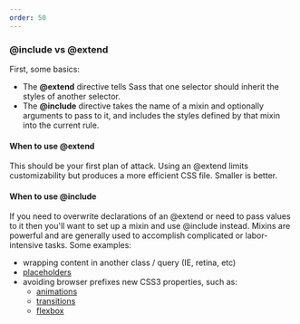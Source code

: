 ```yaml
---
order: 50
---
```


### @include vs @extend

First, some basics:

* The **@extend** directive tells Sass that one selector should inherit the styles of another selector.
* The **@include** directive takes the name of a mixin and optionally arguments to pass to it, and includes the styles defined by that mixin into the current rule.

#### When to use @extend

This should be your first plan of attack. Using an @extend limits customizability but produces a more efficient CSS file. Smaller is better.

#### When to use @include

If you need to overwrite declarations of an @extend or need to pass values to it then you'll want to set up a mixin and use @include instead. Mixins are powerful and are generally used to accomplish complicated or labor-intensive tasks. Some examples:

* wrapping content in another class / query (IE, retina, etc)
* [placeholders](http://bourbon.io/docs/#placeholder)
* avoiding browser prefixes new CSS3 properties, such as:
    * [animations](http://bourbon.io/docs/#animation)
    * [transitions](http://bourbon.io/docs/#transitions)
    * [flexbox](http://bourbon.io/docs/#flexbox)